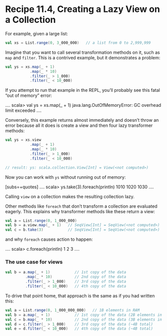 # Recipe 11.4, Creating a Lazy View on a Collection


For example, given a large list:

```scala
val xs = List.range(0, 3_000_000)   // a list from 0 to 2,999,999
```

Imagine that you want to call several transformation methods on it, such as `map` and `filter`. This is a contrived example, but it demonstrates a problem:

```scala
val ys = xs.map(_ + 1)
           .map(_ * 10)
           .filter(_ > 1_000)
           .filter(_ < 10_000)
```

If you attempt to run that example in the REPL, you’ll probably see this fatal “out of memory” error:

....
scala> val ys = xs.map(_ + 1)
java.lang.OutOfMemoryError: GC overhead limit exceeded
....

Conversely, this example returns almost immediately and doesn’t throw an error because all it does is create a view and then four lazy transformer methods:

```scala
val ys = xs.view
           .map(_ + 1)
           .map(_ * 10)
           .filter(_ > 1_000)
           .filter(_ < 10_000)

// result: ys: scala.collection.View[Int] = View(<not computed>)
```

Now you can work with `ys` without running out of memory:

[subs=+quotes]
....
scala> ys.take(3).foreach(println)
1010
1020
1030
....

Calling `view` on a collection makes the resulting collection lazy. 

Other methods like `foreach` that don’t transform a collection are evaluated eagerly. This explains why transformer methods like these return a view:

```scala
val a = List.range(0, 1_000_000)
val b = a.view.map(_ + 1)   // SeqView[Int] = SeqView(<not computed>)
val c = b.take(3)           // SeqView[Int] = SeqView(<not computed>)
```

and why `foreach` causes action to happen:

....
scala> c.foreach(println)
1
2
3
....



### The use case for views

```scala
val b = a.map(_ + 1)           // 1st copy of the data
         .map(_ * 10)          // 2nd copy of the data
         .filter(_ > 1_000)    // 3rd copy of the data
         .filter(_ < 10_000)   // 4th copy of the data
```

To drive that point home, that approach is the same as if you had written this:

```scala
val a = List.range(0, 1_000_000_000)   // 1B elements in RAM
val b = a.map(_ + 1)           // 1st copy of the data (2B elements in RAM)
val c = b.map(_ * 10)          // 2nd copy of the data (3B elements in RAM)
val d = c.filter(_ > 1_000)    // 3rd copy of the data (~4B total)
val e = d.filter(_ < 10_000)   // 4th copy of the data (~4B total)
```






